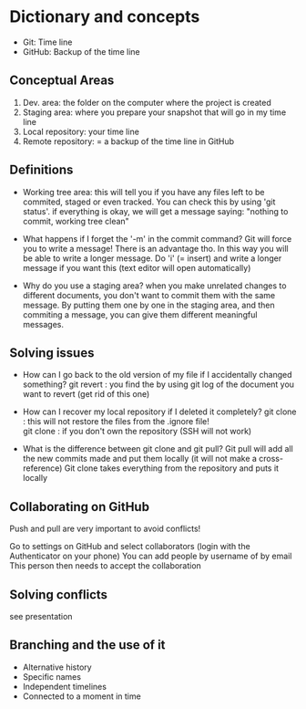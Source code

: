 # Dictionary and concepts

- Git: Time line
- GitHub: Backup of the time line

## Conceptual Areas

1. Dev. area: the folder on the computer where the project is created
2. Staging area: where you prepare your snapshot that will go in my time line 
3. Local repository: your time line   
4. Remote repository: = a backup of the time line in GitHub

## Definitions

- Working tree area: this will tell you if you have any files left to be commited, staged or even tracked. You can check this by using 'git status'. if everything is okay, we will get a message saying: "nothing to commit, working tree clean"

- What happens if I forget the '-m' in the commit command? Git will force you to write a message! There is an advantage tho. In this way you will be able to write a longer message. Do 'i' (= insert) and write a longer message if you want this (text editor will open automatically)

- Why do you use a staging area? when you make unrelated changes to different documents, you don't want to commit them with the same message. By putting them one by one in the staging area, and then commiting a message, you can give them different meaningful messages. 

## Solving issues

- How can I go back to the old version of my file if I accidentally changed something? 
git revert <ID>: you find the <ID> by using git log of the document you want to revert (get rid of this one)

- How can I recover my local repository if I deleted it completely? 
git clone <SSH>: this will not restore the files from the .ignore file!  
git clone <HTTPS>: if you don't own the repository (SSH will not work) 

- What is the difference between git clone and git pull? 
Git pull will add all the new commits made and put them locally (it will not make a cross-reference)
Git clone takes everything from the repository and puts it locally

## Collaborating on GitHub

Push and pull are very important to avoid conflicts! 

Go to settings on GitHub and select collaborators (login with the Authenticator on your phone)
You can add people by username of by email 
This person then needs to accept the collaboration

## Solving conflicts 

see presentation

## Branching and the use of it

- Alternative history
- Specific names
- Independent timelines
- Connected to a moment in time

